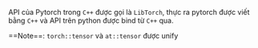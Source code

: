 
API của Pytorch trong `C++` được gọi là `LibTorch`, thực ra pytorch được viết bằng `C++` và API trên python được bind từ `C++` qua. 

==Note==: `torch::tensor` và `at::tensor` được unify 